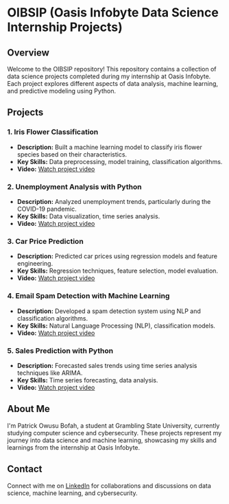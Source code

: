 # OIBSIP (Oasis Infobyte Data Science Internship Projects)

## Overview
Welcome to the OIBSIP repository! This repository contains a collection of data science projects completed during my internship at Oasis Infobyte. Each project explores different aspects of data analysis, machine learning, and predictive modeling using Python.

## Projects

### 1. Iris Flower Classification
- **Description:** Built a machine learning model to classify iris flower species based on their characteristics.
- **Key Skills:** Data preprocessing, model training, classification algorithms.
- **Video:** [Watch project video](https://youtu.be/sf4uKkaCgS4?si=iEhladzYa8yyujqJ)

### 2. Unemployment Analysis with Python
- **Description:** Analyzed unemployment trends, particularly during the COVID-19 pandemic.
- **Key Skills:** Data visualization, time series analysis.
- **Video:** [Watch project video](https://youtu.be/ByKbAmdzzt4?si=OYZfwCNZk7JE9VB5)

### 3. Car Price Prediction
- **Description:** Predicted car prices using regression models and feature engineering.
- **Key Skills:** Regression techniques, feature selection, model evaluation.
- **Video:** [Watch project video](https://youtu.be/VLYyeKJ99vE?si=2o8PKWvTpBYL29WV)

### 4. Email Spam Detection with Machine Learning
- **Description:** Developed a spam detection system using NLP and classification algorithms.
- **Key Skills:** Natural Language Processing (NLP), classification models.
- **Video:** [Watch project video](https://youtu.be/viQn0ggpjDU?si=-ModK--YBnv5vkF2)

### 5. Sales Prediction with Python
- **Description:** Forecasted sales trends using time series analysis techniques like ARIMA.
- **Key Skills:** Time series forecasting, data analysis.
- **Video:** [Watch project video](https://youtu.be/Vnouy589wE0?si=20JKIh6GA1_2gyuG)


## About Me
I'm Patrick Owusu Bofah, a student at Grambling State University, currently studying computer science and cybersecurity. These projects represent my journey into data science and machine learning, showcasing my skills and learnings from the internship at Oasis Infobyte.

## Contact
Connect with me on [LinkedIn](https://www.linkedin.com/in/patrick-owusu-bofah-7b2a761ab) for collaborations and discussions on data science, machine learning, and cybersecurity.

